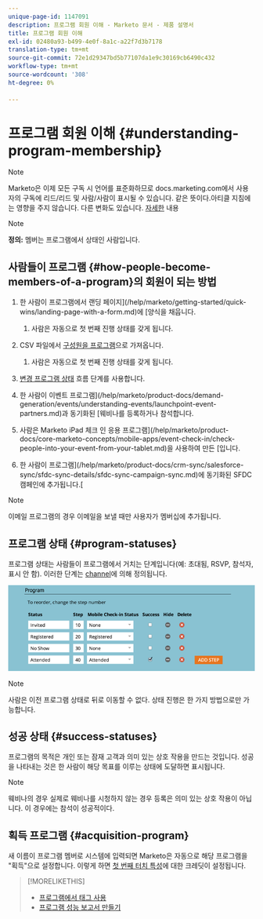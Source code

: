 ```yaml
---
unique-page-id: 1147091
description: 프로그램 회원 이해 - Marketo 문서 - 제품 설명서
title: 프로그램 회원 이해
exl-id: 02480a93-b499-4e0f-8a1c-a22f7d3b7178
translation-type: tm+mt
source-git-commit: 72e1d29347bd5b77107da1e9c30169cb6490c432
workflow-type: tm+mt
source-wordcount: '308'
ht-degree: 0%

---
```


# 프로그램 회원 이해 {#understanding-program-membership}

>[!NOTE]
>
>Marketo은 이제 모든 구독 시 언어를 표준화하므로 docs.marketing.com에서 사용자의 구독에 리드/리드 및 사람/사람이 표시될 수 있습니다. 같은 뜻이다.아티클 지침에는 영향을 주지 않습니다. 다른 변화도 있습니다. [자세한](/help/marketo/product-docs/crm-sync/salesforce-sync/understanding-the-salesforce-sync.md) 내용

>[!NOTE]
>
>**정의:** 멤버는 프로그램에서 상태인 사람입니다.

## 사람들이 프로그램 {#how-people-become-members-of-a-program}의 회원이 되는 방법

1. 한 사람이 프로그램에서 랜딩 페이지](/help/marketo/getting-started/quick-wins/landing-page-with-a-form.md)에 [양식을 채웁니다.

   1. 사람은 자동으로 첫 번째 진행 상태를 갖게 됩니다.

1. CSV 파일에서 [구성원을 프로그램](/help/marketo/product-docs/core-marketo-concepts/programs/working-with-programs/import-members-from-a-spreadsheet-into-a-program.md)으로 가져옵니다.

   1. 사람은 자동으로 첫 번째 진행 상태를 갖게 됩니다.

1. [변경 프로그램 상태](/help/marketo/product-docs/core-marketo-concepts/smart-campaigns/program-flow-actions/change-program-status.md) 흐름 단계를 사용합니다.
1. 한 사람이 이벤트 프로그램](/help/marketo/product-docs/demand-generation/events/understanding-events/launchpoint-event-partners.md)과 동기화된 [웨비나를 등록하거나 참석합니다.
1. 사람은 Marketo iPad 체크 인 응용 프로그램](/help/marketo/product-docs/core-marketo-concepts/mobile-apps/event-check-in/check-people-into-your-event-from-your-tablet.md)을 사용하여 만든 [입니다.
1. 한 사람이 프로그램](/help/marketo/product-docs/crm-sync/salesforce-sync/sfdc-sync-details/sfdc-sync-campaign-sync.md)에 동기화된 SFDC 캠페인에 추가됩니다.[

>[!NOTE]
>
>이메일 프로그램의 경우 이메일을 보낼 때만 사용자가 멤버십에 추가됩니다.

## 프로그램 상태 {#program-statuses}

프로그램 상태는 사람들이 프로그램에서 거치는 단계입니다(예: 초대됨, RSVP, 참석자, 표시 안 함). 이러한 단계는 [channel](/help/marketo/product-docs/administration/tags/create-a-program-channel.md)에 의해 정의됩니다.

![](assets/image2015-2-5-15-3a14-3a48.png)

>[!NOTE]
>
>사람은 이전 프로그램 상태로 뒤로 이동할 수 없다. 상태 진행은 한 가지 방법으로만 가능합니다.

## 성공 상태 {#success-statuses}

프로그램의 목적은 개인 또는 잠재 고객과 의미 있는 상호 작용을 만드는 것입니다. 성공을 나타내는 것은 한 사람이 해당 목표를 이루는 상태에 도달하면 표시됩니다.

>[!NOTE]
>
>웨비나의 경우 실제로 웨비나를 시청하지 않는 경우 등록은 의미 있는 상호 작용이 아닙니다. 이 경우에는 참석이 성공적이다.

## 획득 프로그램 {#acquisition-program}

새 이름이 프로그램 멤버로 시스템에 입력되면 Marketo은 자동으로 해당 프로그램을 &quot;획득&quot;으로 설정합니다. 이렇게 하면 [첫 번째 터치 특성](/help/marketo/product-docs/reporting/revenue-cycle-analytics/revenue-tools/attribution/understanding-attribution.md)에 대한 크레딧이 설정됩니다.

>[!MORELIKETHIS]
>
>* [프로그램에서 태그 사용](/help/marketo/product-docs/core-marketo-concepts/programs/working-with-programs/understanding-tags/use-tags-in-a-program.md)
>* [프로그램 성능 보고서 만들기](/help/marketo/product-docs/core-marketo-concepts/programs/program-performance-report/create-a-program-performance-report.md)

